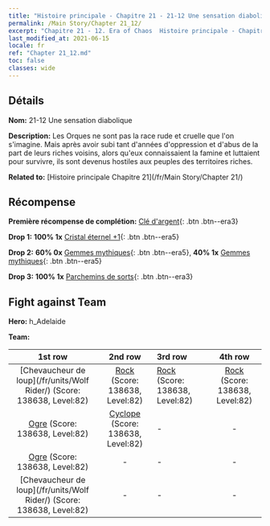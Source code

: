 ```yaml
---
title: "Histoire principale - Chapitre 21 - 21-12 Une sensation diabolique"
permalink: /Main Story/Chapter 21_12/
excerpt: "Chapitre 21 - 12. Era of Chaos  Histoire principale - Chapitre 21_12. 21-12 Une sensation diabolique"
last_modified_at: 2021-06-15
locale: fr
ref: "Chapter 21_12.md"
toc: false
classes: wide
---
```


## Détails

 **Nom:** 21-12 Une sensation diabolique

 **Description:** Les Orques ne sont pas la race rude et cruelle que l'on s'imagine. Mais après avoir subi tant d'années d'oppression et d'abus de la part de leurs riches voisins, alors qu'eux connaissaient la famine et luttaient pour survivre, ils sont devenus hostiles aux peuples des territoires riches.

 **Related to:** [Histoire principale Chapitre 21](/fr/Main Story/Chapter 21/)

## Récompense

 **Première récompense de complétion:** [Clé d'argent](/ItemsFR/con_693/){: .btn .btn--era3}

 **Drop 1:** **100% 1x** [Cristal éternel +1](/ItemsFR/mat_73/){: .btn .btn--era5}

 **Drop 2:** **60% 0x** [Gemmes mythiques](/ItemsFR/mat_65/){: .btn .btn--era5}, **40% 1x** [Gemmes mythiques](/ItemsFR/mat_65/){: .btn .btn--era5}

 **Drop 3:** **100% 1x** [Parchemins de sorts](/ItemsFR/con_694/){: .btn .btn--era3}


## Fight against Team
 **Hero:** h_Adelaide

 **Team:**


  | 1st row | 2nd row | 3rd row | 4th row |
  |:----:|:----:|:----|:----:|
  | [Chevaucheur de loup](/fr/units/Wolf Rider/) (Score: 138638, Level:82)  | [Rock](/fr/units/Roc/) (Score: 138638, Level:82)  | [Rock](/fr/units/Roc/) (Score: 138638, Level:82)  | [Rock](/fr/units/Roc/) (Score: 138638, Level:82)  |
  | [Ogre](/fr/units/Ogre/) (Score: 138638, Level:82)  | [Cyclope](/fr/units/Cyclops/) (Score: 138638, Level:82)  | - | - |
  | [Ogre](/fr/units/Ogre/) (Score: 138638, Level:82)  | - | - | - |
  | [Chevaucheur de loup](/fr/units/Wolf Rider/) (Score: 138638, Level:82)  | - | - | - |


